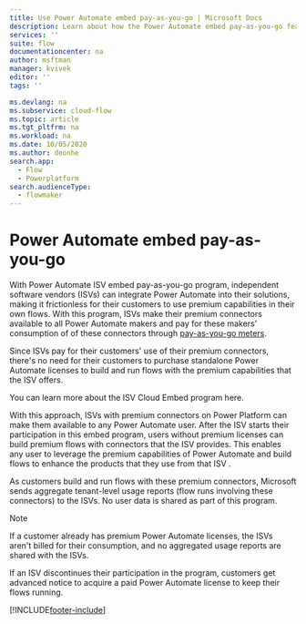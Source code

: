```yaml
---
title: Use Power Automate embed pay-as-you-go | Microsoft Docs
description: Learn about how the Power Automate embed pay-as-you-go feature works.
services: ''
suite: flow
documentationcenter: na
author: msftman
manager: kvivek
editor: ''
tags: ''

ms.devlang: na
ms.subservice: cloud-flow
ms.topic: article
ms.tgt_pltfrm: na
ms.workload: na
ms.date: 10/05/2020
ms.author: deonhe
search.app: 
  - Flow
  - Powerplatform
search.audienceType: 
  - flowmaker
---
```


# Power Automate embed pay-as-you-go

<!--todo: Rakesh, in the opening sentence, you refer to 'Power Automate ISV Embed PayGo', and you use 'Microsoft Cloud Embed program' later in this article. Did you mean to use 'Microsoft Cloud Embed program' in the opening sentence? -->
With Power Automate ISV embed pay-as-you-go program, independent software vendors (ISVs) can integrate Power Automate into their solutions, making it frictionless for their customers to use premium capabilities in their own flows. With this program, ISVs make their premium connectors available to all Power Automate makers and pay for these makers' consumption of of these connectors through [pay-as-you-go meters](https://www.microsoft.com/licensing/news/powerautomate_payg_pricing).

Since ISVs pay for their customers' use of their premium connectors, there's no need for their customers to purchase standalone Power Automate licenses to build and run flows with the premium capabilities that the ISV offers.

You can learn more about the ISV Cloud Embed program here. <!--todo: deon to decide what to do with this sentence, based on response from PM about using the 'Microsoft Cloud Embed program'-->

With this approach, ISVs with premium connectors on Power Platform can make them available to any Power Automate user. After the ISV starts their participation in this embed program, users without premium licenses can build premium flows with connectors that the ISV provides. This enables any user to leverage the premium capabilities of Power Automate and build flows to enhance the products that they use from that ISV .

As customers build and run flows with these premium connectors, Microsoft sends aggregate tenant-level usage reports (flow runs involving these connectors) to the ISVs. No user data is shared as part of this program.

>[!NOTE]
>If a customer already has premium Power Automate licenses, the ISVs aren't billed for their consumption, and no aggregated usage reports are shared with the ISVs.

If an ISV discontinues their participation in the program, customers get advanced notice to acquire a paid Power Automate license to keep their flows running.

<!-- Rakesh: I am happy to include a list of the partners who are in this program. Have you thought about how this list will be maintained? Is there an automated way that someone can be notified when partners join or leave this program so that this list can be updated? I ask because I know Microsoft has been accused of favoritism when/if it appears that we are not listing all businesses/partners on an equal playing field.
Connectors that are included in the ISV program:
Docusign -->

<!--Rakesh, our style guidelines ask us to use the term ISV only we are referring to organizations that are truly ISVs. The preferred terms are "partner" or "provider" instead of "ISV". Do we consider organizations that create connectors as partners/providers/ISVs? -->

[!INCLUDE[footer-include](includes/footer-banner.md)]